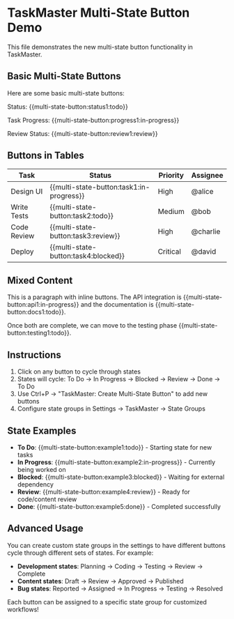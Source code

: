 # TaskMaster Multi-State Button Demo

This file demonstrates the new multi-state button functionality in TaskMaster.

## Basic Multi-State Buttons

Here are some basic multi-state buttons:

Status: {{multi-state-button:status1:todo}}

Task Progress: {{multi-state-button:progress1:in-progress}}

Review Status: {{multi-state-button:review1:review}}

## Buttons in Tables

| Task | Status | Priority | Assignee |
|------|--------|----------|----------|
| Design UI | {{multi-state-button:task1:in-progress}} | High | @alice |
| Write Tests | {{multi-state-button:task2:todo}} | Medium | @bob |
| Code Review | {{multi-state-button:task3:review}} | High | @charlie |
| Deploy | {{multi-state-button:task4:blocked}} | Critical | @david |

## Mixed Content

This is a paragraph with inline buttons. The API integration is {{multi-state-button:api1:in-progress}} and the documentation is {{multi-state-button:docs1:todo}}. 

Once both are complete, we can move to the testing phase {{multi-state-button:testing1:todo}}.

## Instructions

1. Click on any button to cycle through states
2. States will cycle: To Do → In Progress → Blocked → Review → Done → To Do
3. Use Ctrl+P → "TaskMaster: Create Multi-State Button" to add new buttons
4. Configure state groups in Settings → TaskMaster → State Groups

## State Examples

- **To Do**: {{multi-state-button:example1:todo}} - Starting state for new tasks
- **In Progress**: {{multi-state-button:example2:in-progress}} - Currently being worked on  
- **Blocked**: {{multi-state-button:example3:blocked}} - Waiting for external dependency
- **Review**: {{multi-state-button:example4:review}} - Ready for code/content review
- **Done**: {{multi-state-button:example5:done}} - Completed successfully

## Advanced Usage

You can create custom state groups in the settings to have different buttons cycle through different sets of states. For example:

- **Development states**: Planning → Coding → Testing → Review → Complete
- **Content states**: Draft → Review → Approved → Published
- **Bug states**: Reported → Assigned → In Progress → Testing → Resolved

Each button can be assigned to a specific state group for customized workflows!
